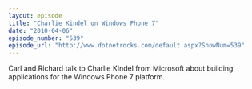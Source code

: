 ```yaml
---
layout: episode
title: "Charlie Kindel on Windows Phone 7"
date: "2010-04-06"
episode_number: "539"
episode_url: "http://www.dotnetrocks.com/default.aspx?ShowNum=539"
---
```


Carl and Richard talk to Charlie Kindel from Microsoft about building applications for the Windows Phone 7 platform.
